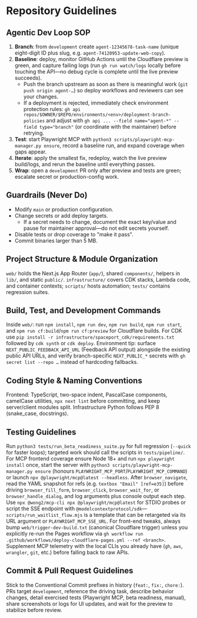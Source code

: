 # Repository Guidelines

## Agentic Dev Loop SOP
1. **Branch**: from `development` create `agent-12345678-task-name` (unique eight-digit ID plus slug, e.g. `agent-74120953-update-web-copy`).
2. **Baseline**: deploy, monitor GitHub Actions until the Cloudflare preview is green, and capture failing logs (run `gh run watch/logs` locally before touching the API—no debug cycle is complete until the live preview succeeds).
   - Push the branch upstream as soon as there is meaningful work (`git push origin agent-…`) so deploy workflows and reviewers can see your changes.
   - If a deployment is rejected, immediately check environment protection rules: `gh api repos/$OWNER/$REPO/environments/<env>/deployment-branch-policies` and adjust with `gh api ... --field name="agent-*" --field type="branch"` (or coordinate with the maintainer) before retrying.
3. **Test**: start Playwright MCP with `python3 scripts/playwright-mcp-manager.py ensure`, record a baseline run, and expand coverage when gaps appear.
4. **Iterate**: apply the smallest fix, redeploy, watch the live preview build/logs, and rerun the baseline until everything passes.
5. **Wrap**: open a `development` PR only after preview and tests are green; escalate secret or production-config work.

## Guardrails (Never Do)
- Modify `main` or production configuration.
- Change secrets or add deploy targets.
  - If a secret needs to change, document the exact key/value and pause for maintainer approval—do not edit secrets yourself.
- Disable tests or drop coverage to "make it pass".
- Commit binaries larger than 5 MB.

## Project Structure & Module Organization
`web/` holds the Next.js App Router (`app/`), shared `components/`, helpers in `lib/`, and static `public/`. `infrastructure/` covers CDK stacks, Lambda code, and container contexts; `scripts/` hosts automation; `tests/` contains regression suites.

## Build, Test, and Development Commands
Inside `web/`: run `npm install`, `npm run dev`, `npm run build`, `npm run start`, and `npm run cf:build`/`npm run cf:preview` for Cloudflare builds. For CDK use `pip install -r infrastructure/spaceport_cdk/requirements.txt` followed by `cdk synth` or `cdk deploy`. Environment tip: surface `NEXT_PUBLIC_FEEDBACK_API_URL` (Feedback API output) alongside the existing public API URLs, and verify branch-specific `NEXT_PUBLIC_*` secrets with `gh secret list --repo …` instead of hardcoding fallbacks.

## Coding Style & Naming Conventions
Frontend: TypeScript, two-space indent, PascalCase components, camelCase utilities, `npx next lint` before committing, and keep server/client modules split. Infrastructure Python follows PEP 8 (snake_case, docstrings).

## Testing Guidelines
Run `python3 tests/run_beta_readiness_suite.py` for full regression (`--quick` for faster loops); targeted work should call the scripts in `tests/pipeline/`. For MCP frontend coverage ensure Node 18+ and run `npx playwright install` once, start the server with `python3 scripts/playwright-mcp-manager.py ensure` (honours `PLAYWRIGHT_MCP_PORT`/`PLAYWRIGHT_MCP_COMMAND`) or launch `npx @playwright/mcp@latest --headless`. After `browser_navigate`, read the YAML snapshot for refs (e.g. `textbox "Email" [ref=e35]`) before driving `browser_fill_form`, `browser_click`, `browser_wait_for`, or `browser_handle_dialog`, and log arguments plus console output each step. Use `npx @wong2/mcp-cli npx @playwright/mcp@latest` for STDIO probes or script the SSE endpoint with `@modelcontextprotocol/sdk`—`scripts/run_waitlist_flow.mjs` is a template that can be retargeted via its URL argument or `PLAYWRIGHT_MCP_SSE_URL`. For front-end tweaks, always bump `web/trigger-dev-build.txt` (canonical Cloudflare trigger) unless you explicitly re-run the Pages workflow via `gh workflow run .github/workflows/deploy-cloudflare-pages.yml --ref <branch>`. Supplement MCP telemetry with the local CLIs you already have (`gh`, `aws`, `wrangler`, `git`, etc.) before falling back to raw APIs.

## Commit & Pull Request Guidelines
Stick to the Conventional Commit prefixes in history (`feat:`, `fix:`, `chore:`). PRs target `development`, reference the driving task, describe behavior changes, detail exercised tests (Playwright MCP, beta readiness, manual), share screenshots or logs for UI updates, and wait for the preview to stabilize before review.
